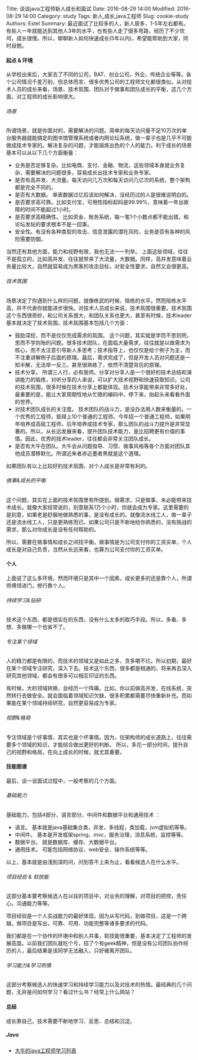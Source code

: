 Title: 谈谈java工程师新人成长和面试
Date: 2016-08-29 14:00
Modified: 2016-08-29 14:00
Category: study
Tags: 新人,成长,java工程师
Slug: cookie-study
Authors: Estel
Summary: 最近面试了比较多的人，新人居多，1-5年左右都有。有些人一年就能达到其他人3年的水平，也有些人走了很多弯路，经历了不少坎坷，成长很慢。所以，聊聊新人如何快速成长(5年以内)，希望能帮助到大家，同时自勉。

#### 起点 & 环境
从学校出来后，大家去了不同的公司，BAT、创业公司，外企，传统企业等等。各个公司情况千差万别，但总体而言，很多优秀公司的工程师文化都很类似。从对技术人员的成长来看，场景、技术氛围、团队对于做事和团队成长的平衡，这几个方面，对工程师的成长影响很大。

###### 场景
所谓场景，就是你面对的，需要解决的问题。简单的每天访问量不足10万次的单台服务器就能搞定的图书馆管理系统或者内网论坛系统，做一辈子也是几乎不可能做成技术专家的。解决复杂的问题，才能锻炼出色的个人的能力。利于成长的场景基本可以从以下几个方面衡量：

- 业务是否足够复杂。比如电商、支付、金融、物流，这些领域本身就业务复杂，需要解决的问题很多，容易成长出技术专家和业务专家。
- 是否有高并发、大流量。每天访问几万次和每天访问几亿次的系统，整个架构都是完全不同的。
- 是否有大数据。 单表数据过亿后该如何解决，没经历过的人是很难说明白的。
- 是否要求高可靠。比如支付宝，可用性指标起码是99.99%，意味着一年出故障的时间不能超过1小时。
- 是否要求高精确性。 比如资金、账务系统，每一笔1个小数点都不能出错，和论坛发帖的要求根本不是一回事。
- 安全性。有没有各种类型的攻击、信息泄露的潜在风险，业务是否有各种的风险需要防御。

当然还有其他方面，能力和视野有限，我也无法一一列举。 上面这些领域，往往不是孤立的，比如高并发、往往就带来了大流量，大数据。同样，高并发意味着业务量比较大，自然就容易成为黑客的攻击目标，对安全性要求，自然又会很更高。

###### 技术氛围
场景决定了你遇到什么样的问题，就像练武的时候，陪练的水平。然而陪练水平高，并不代表你就能进步很快。对技术人员成长来说，技术氛围很重要。技术氛围这个东西很奇妙，和公司关系很大，和团队关系也更大，甚至有时候，技术leader基本就决定了技术氛围。技术氛围基本包括几个方面：

- 鼓励深挖，而不是仅仅完成需求的氛围。 这个问题，其实就是学而不思则罔，思而不学则殆的问题。很多技术团队，在面临大量需求，往往就是以做需求为核心，而不太注意引导新人多思考；技术指导上，也仅仅是给个例子为主，而不注重讲解例子后面的原理。最后，需求完成了，但是开发人员对问题还是一知半解，无法举一反三。甚至很熟练了，依然不清楚背后的原理。
- 技术分享。 所谓三人行，必有我师。分享对分享人是一个很好的技术总结和演讲能力的锻炼，对听分享的人来说，可以扩大技术视野和快速获取知识。公司的技术氛围，很多时候在技术分享上都能体现。技术分享能带来非常多好处，最重要的是，能让大家周期性地从忙碌的编码中，停下来，抬起头来看看外面的世界。
- 对技术团队成长的关注度。 技术团队的战斗力，是没办法用人数来衡量的。一个优秀的工程师，抵得上10个普通的工程师。今年招一个普通工程师，如果明年培养成高级工程师，后年培养成技术专家，那么团队的战斗力提升是非常显著的。所以，从长远发展来看，提升团队技术能力，是比招聘更有价值的事情。因此，优秀的技术leader，往往都会非常关注团队成长。
- 是否有大牛在团队。大牛会从问题指导、习惯、做事风格等各个方面对团队其他成员潜移默化。所谓近朱者赤近墨者黑就是这个道理。

如果团队有以上比较好的技术氛围，对个人成长是非常有利的。

###### 做事&成长的平衡
这个问题，其实在上面的技术氛围里有所提到。做需求，只是做事，未必能带来技术成长。就像大家经常说的，刻意联系1万个小时，你就会成为专家。这里需要的是刻意，如果老是舒服地做熟悉的事，是没有成长的。就像流水线工人，做一辈子还是流水线工人，只是更熟练而已。如果公司只是不断地给你熟悉的，没有挑战的需求，那么对你成长是没有任何帮助的。

所以，需要在做事情和成长之间找平衡。做事情是为公司支付你的工资买单，个人成长是对自己负责，当然从长远来看，也算为公司支付你的工资买单。

#### 个人
上面说了这么多环境，然而环境只是其中一个因素，成长更多的还是靠个人，所谓师傅领进门，修行靠个人。

###### 持续学习&钻研
技术这个东西，都是很实在的东西，没有什么太多的取巧手段。所以，多看、多想、多做哪一个也省不了。

###### 专注某个领域
人的精力都是有限的，而技术的领域又是如此之多，贪多嚼不烂。所以初期，最好在某个领域专注研究，深入下去。技术这个东西，很多都是相通的，将来再去深入研究其他领域，都会有很多可以相互印证的东西。

有时候，大的领域转换，会经历一个阵痛。比如，你以前做高并发，在线系统，突然转行去做安全。就会面临着领域知识欠缺，很多积累都需要尽快重新补充。而如果能在某个领域持续研究，自然更容易成为专家。

###### 视野&格局
专注领域是个好事情，其实也是个坏事情。因为，往架构师的成长道路上，往往需要多个领域的知识，才能综合做出更好的判断。 所以，多花一部分时间，提升自己的视野和格局，在向上成长的时候，就尤其重要。

#### 技能图谱
最后，谈一谈面试过程中，一般考察的几个方面。

###### 基础能力
基础能力，包括4部分，语言部分、中间件和数据平台和通用技术 ：

- 语言。 基本就是java基础集合类，并发，多线程，类加载，jvm虚拟机等等。
- 中间件。 基本是开发框架spring，mvc，服务治理，消息系统，监控等等。
- 数据平台。 就是数据库、缓存、大数据平台。
- 通用技术。 可能包括网络协议、web安全、操作系统等等。

以上，基本就是由浅到深的问，问到答不上来为止，看看候选人在什么水平。

###### 项目经验 & 软技能
这部分基本要考察候选人在以往的项目中，对业务的理解，对项目的把控，责任心，沟通能力等等。

项目经验是一个人实战能力的最好体现。因为从写代码，到做项目，这是一个跨越。做项目是写出，可靠、可用、功能完整等诸多要求的代码。

我们都是在一个协作的环境中和别人共事，软技能很重要，基本决定了工程师的发展高度。以前我们团队就吃个亏，招了个有geek精神，但是没有公司团队协作经历的人，最后结果是该同学无法融入，只好被离开团队。

###### 学习能力&学习热情
这部分考察候选人的快速学习和持续学习能力以及对技术的热情。最经典的几个问题，无非是问如何学习？看过什么书？经常上什么网站？

#### 总结
成长靠自己，技术需要不断地学习、反思、总结和沉淀。


##### Java
- [大牛的java工程师学习列表](https://p.rogram.me/java.study.list/)
